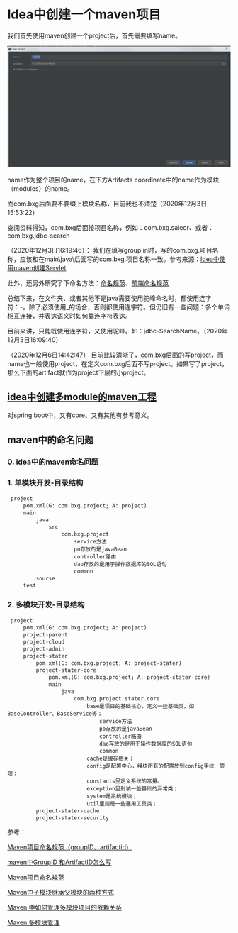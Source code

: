 # Idea中创建一个maven项目

我们首先使用maven创建一个project后，首先需要填写name。

![](../.gitbook/assets/maven-1.png)

name作为整个项目的name，在下方Artifacts coordinate中的name作为模块（modules）的name。

而com.bxg后面要不要缀上模块名称，目前我也不清楚（2020年12月3日15:53:22）

查阅资料得知，com.bxg后面接项目名称，例如：com.bxg.saleor、或者：com.bxg.jdbc-search

（2020年12月3日16:19:46）： 我们在填写group in时，写的com.bxg.项目名称，应该和在main\java\后面写的com.bxg.项目名称一致。参考来源：[Idea中使用maven创建Servlet](https://blog.csdn.net/huweiliyi/article/details/107637785)

此外，还另外研究了下命名方法：[命名规范](https://zhuanlan.zhihu.com/p/128092551)、[前端命名规范](https://zhuanlan.zhihu.com/p/137065620)

总结下来，在文件夹、或者其他不是java需要使用驼峰命名时，都使用连字符：-。除了必须使用\_的场合，否则都使用连字符。但仍旧有一些问题：多个单词相互连接，并表达语义时如何靠连字符表达。

目前来讲，只能既使用连字符，又使用驼峰。如：jdbc-SearchName。（2020年12月3日16:09:40）

（2020年12月6日14:42:47） 目前比较清晰了，com.bxg后面的写project，而name也一般使用project，在定义com.bxg后面不写project。如果写了project，那么下面的artifact就作为project下层的小project。

## [idea中创建多module的maven工程](https://blog.csdn.net/sinat_30160727/article/details/78109769)

对spring boot中，又有core、又有其他有参考意义。

## maven中的命名问题

### 0. idea中的maven命名问题

### 1. 单模块开发-目录结构

```text
 project
     pom.xml(G: com.bxg.project; A: project)
     main
         java
             src
                 com.bxg.project
                     service方法
                     po存放的是javaBean
                     controller路由
                     dao存放的是用于操作数据库的SQL语句
                     common
         sourse
     test
```

### 2. 多模块开发-目录结构

```text
 project
     pom.xml(G: com.bxg.project; A: project)
     project-parent
     project-cloud
     project-admin
     project-stater
         pom.xml(G: com.bxg.project; A: project-stater)
         project-stater-core
             pom.xml(G: com.bxg.project; A: project-stater-core)
             main
                 java
                     com.bxg.project.stater.core
                         base是项目的基础核心，定义一些基础类，如BaseController、BaseService等；
                             service方法
                             po存放的是javaBean
                             controller路由
                             dao存放的是用于操作数据库的SQL语句
                             common
                         cache是缓存相关；
                         config是配置中心，模块所有的配置放到config里统一管理；
                         constants里定义系统的常量。
                         exception里封装一些基础的异常类；
                         system是系统模块；
                         util里则是一些通用工具类；
         project-stater-cache
         project-stater-security
```

参考：

[Maven项目命名规范（groupID、artifactid）](https://blog.csdn.net/qq_19934363/article/details/97612169)

[maven中GroupID 和ArtifactID怎么写](https://www.cnblogs.com/panxuejun/p/6184072.html)

[Maven项目命名规范](https://blog.csdn.net/limm33/article/details/60959044)

[Maven中子模块继承父模块的两种方式](https://blog.csdn.net/qq_42449963/article/details/105405247)

[Maven 中如何管理多模块项目的依赖关系](https://nezha.github.io/%E5%BC%80%E5%8F%91%E5%B7%A5%E5%85%B7/2018-11-07-Maven%E4%B8%AD%E5%A6%82%E4%BD%95%E7%AE%A1%E7%90%86%E5%A4%9A%E6%A8%A1%E5%9D%97%E9%A1%B9%E7%9B%AE%E7%9A%84%E4%BE%9D%E8%B5%96%E5%85%B3%E7%B3%BB/)

[Maven 多模块管理](https://juejin.cn/post/6844903970024980488)

